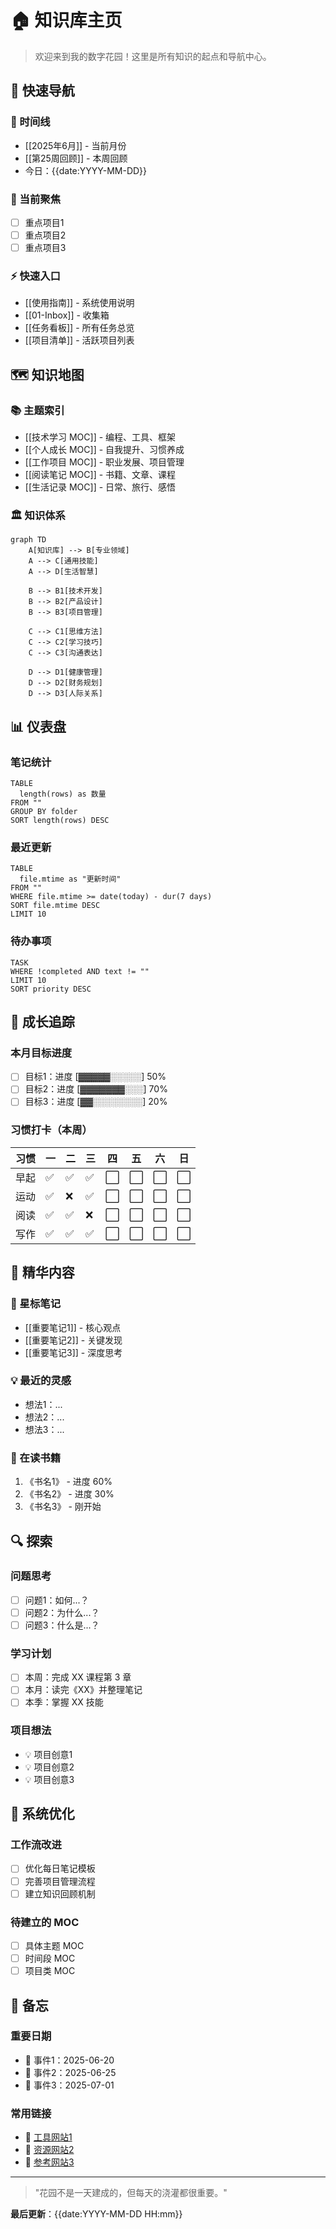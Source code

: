 # 🏠 知识库主页

> 欢迎来到我的数字花园！这里是所有知识的起点和导航中心。

## 🧭 快速导航

### 📅 时间线
- [[2025年6月]] - 当前月份
- [[第25周回顾]] - 本周回顾
- 今日：{{date:YYYY-MM-DD}}

### 🎯 当前聚焦
- [ ] 重点项目1
- [ ] 重点项目2
- [ ] 重点项目3

### ⚡ 快速入口
- [[使用指南]] - 系统使用说明
- [[01-Inbox]] - 收集箱
- [[任务看板]] - 所有任务总览
- [[项目清单]] - 活跃项目列表

## 🗺️ 知识地图

### 📚 主题索引
- [[技术学习 MOC]] - 编程、工具、框架
- [[个人成长 MOC]] - 自我提升、习惯养成
- [[工作项目 MOC]] - 职业发展、项目管理
- [[阅读笔记 MOC]] - 书籍、文章、课程
- [[生活记录 MOC]] - 日常、旅行、感悟

### 🏛️ 知识体系
```mermaid
graph TD
    A[知识库] --> B[专业领域]
    A --> C[通用技能]
    A --> D[生活智慧]
    
    B --> B1[技术开发]
    B --> B2[产品设计]
    B --> B3[项目管理]
    
    C --> C1[思维方法]
    C --> C2[学习技巧]
    C --> C3[沟通表达]
    
    D --> D1[健康管理]
    D --> D2[财务规划]
    D --> D3[人际关系]
```

## 📊 仪表盘

### 笔记统计
```dataview
TABLE 
  length(rows) as 数量
FROM ""
GROUP BY folder
SORT length(rows) DESC
```

### 最近更新
```dataview
TABLE 
  file.mtime as "更新时间"
FROM ""
WHERE file.mtime >= date(today) - dur(7 days)
SORT file.mtime DESC
LIMIT 10
```

### 待办事项
```dataview
TASK
WHERE !completed AND text != ""
LIMIT 10
SORT priority DESC
```

## 🌱 成长追踪

### 本月目标进度
- [ ] 目标1：进度 [▓▓▓▓▓░░░░░] 50%
- [ ] 目标2：进度 [▓▓▓▓▓▓▓░░░] 70%
- [ ] 目标3：进度 [▓▓░░░░░░░░] 20%

### 习惯打卡（本周）
| 习惯 | 一 | 二 | 三 | 四 | 五 | 六 | 日 |
|------|----|----|----|----|----|----|----|
| 早起 | ✅ | ✅ | ✅ | ⬜ | ⬜ | ⬜ | ⬜ |
| 运动 | ✅ | ❌ | ✅ | ⬜ | ⬜ | ⬜ | ⬜ |
| 阅读 | ✅ | ✅ | ❌ | ⬜ | ⬜ | ⬜ | ⬜ |
| 写作 | ✅ | ✅ | ✅ | ⬜ | ⬜ | ⬜ | ⬜ |

## 💎 精华内容

### 🌟 星标笔记
- [[重要笔记1]] - 核心观点
- [[重要笔记2]] - 关键发现
- [[重要笔记3]] - 深度思考

### 💡 最近的灵感
- 想法1：...
- 想法2：...
- 想法3：...

### 📖 在读书籍
1. 《书名1》 - 进度 60%
2. 《书名2》 - 进度 30%
3. 《书名3》 - 刚开始

## 🔍 探索

### 问题思考
- [ ] 问题1：如何...？
- [ ] 问题2：为什么...？
- [ ] 问题3：什么是...？

### 学习计划
- [ ] 本周：完成 XX 课程第 3 章
- [ ] 本月：读完《XX》并整理笔记
- [ ] 本季：掌握 XX 技能

### 项目想法
- 💡 项目创意1
- 💡 项目创意2
- 💡 项目创意3

## 🔧 系统优化

### 工作流改进
- [ ] 优化每日笔记模板
- [ ] 完善项目管理流程
- [ ] 建立知识回顾机制

### 待建立的 MOC
- [ ] 具体主题 MOC
- [ ] 时间段 MOC
- [ ] 项目类 MOC

## 📝 备忘

### 重要日期
- 📅 事件1：2025-06-20
- 📅 事件2：2025-06-25
- 📅 事件3：2025-07-01

### 常用链接
- 🔗 [工具网站1](https://example.com)
- 🔗 [资源网站2](https://example.com)
- 🔗 [参考网站3](https://example.com)

---

> "花园不是一天建成的，但每天的浇灌都很重要。" 

**最后更新**：{{date:YYYY-MM-DD HH:mm}}
